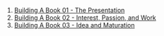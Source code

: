 1. [Building A Book 01 - The Presentation](/garden/post/building_mouseless_book_beginning/)
2. [Building A Book 02 - Interest, Passion, and Work](/garden/post/building_mouseless_book_interest_passion/)
3. [Building A Book 03 - Idea and Maturation](/garden/post/building_mouseless_book_idea/)
